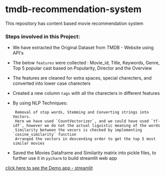 # tmdb-recommendation-system

This repository has content based movie recommendation  system



### Steps involved in this Project:

- We have extracted the Original Dataset from TMDB - Website using API's 
- The below `features` were collected :
         Movie_id, Title, Keywords, Genre, Top 5 popular cast based on Popularity, Director and the Overview
- The features are cleaned for extra spaces, special charecters, and converted into lower case charecters
- Created a new column `tags` with all the charecters in different features
- By using NLP Techniques:
       
       Removal of stop words, Stemming and Converting strings into Vectors. 
       Here we have used `CountVectorizer`, and we could have used `tf-idf`, however we do not the actual liguistic meaning of the words
       Similarity between the vecors is checked by implementing `cosine_similarity` function
       Arranged the vectors in descending order to get the top 5 most similar movies
       
- Saved the Movies Dataframe and Similarity matrix into pickle files, to further use it in `pycharm` to build streamlit web app 


[click here to see the Demo app - streamlit](https://share.streamlit.io/rajshekar-2021/tmdb-recommendation-system/main/tmdb-app-final.py)


